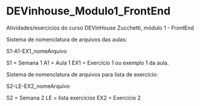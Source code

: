 # DEVinhouse_Modulo1_FrontEnd

Atividades/exercicios do curso DEVinHouse Zucchetti, módulo 1 - FrontEnd

Sistema de nomenclatura de arquivos das aulas:

S1-A1-EX1_nomeArquivo

S1 = Semana 1
A1 = Aula 1
EX1 = Exercício 1 ou exemplo 1 da aula.

Sistema de nomenclatura de arquivos para lista de exercicio:

S2-LE-EX2_nomeArquivo

S2 = Semana 2
LE = lista exercícios
EX2 = Exercício 2
